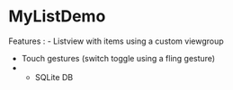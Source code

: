 # MyListDemo
Features :  - Listview with items using a custom viewgroup 
- Touch gestures (switch toggle using a fling gesture) 
- - SQLite DB

